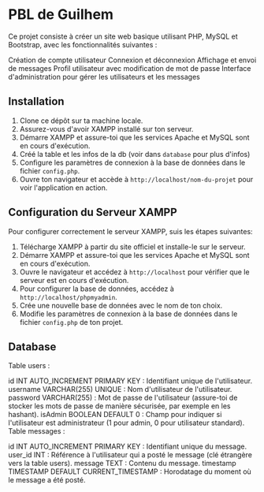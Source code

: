 # PBL de Guilhem 

Ce projet consiste à créer un site web basique utilisant PHP, MySQL et Bootstrap, avec les fonctionnalités suivantes :

Création de compte utilisateur
Connexion et déconnexion
Affichage et envoi de messages
Profil utilisateur avec modification de mot de passe
Interface d'administration pour gérer les utilisateurs et les messages


## Installation

1. Clone ce dépôt sur ta machine locale.
2. Assurez-vous d'avoir XAMPP installé sur ton serveur.
3. Démarre XAMPP et assure-toi que les services Apache et MySQL sont en cours d'exécution.
4. Créé la table et les infos de la db (voir dans `database` pour plus d'infos)
5. Configure les paramètres de connexion à la base de données dans le fichier `config.php`.
6. Ouvre ton navigateur et accède à `http://localhost/nom-du-projet` pour voir l'application en action.

## Configuration du Serveur XAMPP

Pour configurer correctement le serveur XAMPP, suis les étapes suivantes:

1. Télécharge XAMPP à partir du site officiel et installe-le sur le serveur.
2. Démarre XAMPP et assure-toi que les services Apache et MySQL sont en cours d'exécution.
3. Ouvre le navigateur et accédez à `http://localhost` pour vérifier que le serveur est en cours d'exécution.
4. Pour configurer la base de données, accédez à `http://localhost/phpmyadmin`.
5. Crée une nouvelle base de données avec le nom de ton choix.
6. Modifie les paramètres de connexion à la base de données dans le fichier `config.php` de ton projet.

## Database

Table users :

id INT AUTO_INCREMENT PRIMARY KEY : Identifiant unique de l'utilisateur.
username VARCHAR(255) UNIQUE : Nom d'utilisateur de l'utilisateur.
password VARCHAR(255) : Mot de passe de l'utilisateur (assure-toi de stocker les mots de passe de manière sécurisée, par exemple en les hashant).
isAdmin BOOLEAN DEFAULT 0 : Champ pour indiquer si l'utilisateur est administrateur (1 pour admin, 0 pour utilisateur standard).
Table messages :

id INT AUTO_INCREMENT PRIMARY KEY : Identifiant unique du message.
user_id INT : Référence à l'utilisateur qui a posté le message (clé étrangère vers la table users).
message TEXT : Contenu du message.
timestamp TIMESTAMP DEFAULT CURRENT_TIMESTAMP : Horodatage du moment où le message a été posté.


